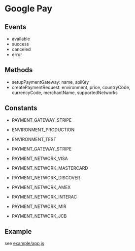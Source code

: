 # Google Pay

## Events
* available
* success
* canceled
* error

## Methods
* setupPaymentGateway: name, apiKey
* createPaymentRequest: environment, price, countryCode, currencyCode, merchantName, supportedNetworks

## Constants
* PAYMENT_GATEWAY_STRIPE

* ENVIRONMENT_PRODUCTION
* ENVIRONMENT_TEST

* PAYMENT_GATEWAY_STRIPE
* PAYMENT_NETWORK_VISA
* PAYMENT_NETWORK_MASTERCARD
* PAYMENT_NETWORK_DISCOVER
* PAYMENT_NETWORK_AMEX
* PAYMENT_NETWORK_INTERAC
* PAYMENT_NETWORK_MIR
* PAYMENT_NETWORK_JCB

## Example

see <a href="./example/app.js">example/app.js</a>
